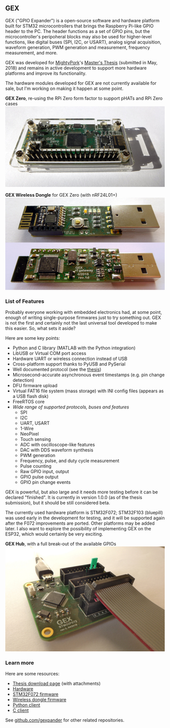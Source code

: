 ## GEX

GEX ("GPIO Expander") is a open-source software and hardware platform built for STM32 microcontrollers that brings the Raspberry Pi-like GPIO header to the PC. The header functions as a set of GPIO pins, but the microcontroller's peripoheral blocks may also be used for higher-level functions, like digital buses (SPI, I2C, or USART), analog signal acquisition, waveform generation, PWM generation and measurement, frequency measurement, and more.

GEX was developed for [MightyPork](https://www.ondrovo.com/)'s [Master's Thesis][thesis] (submitted in May, 2018) and remains in active development to support more hardware platforms and improve its functionality. 

The hardware modules developed for GEX are not currently available for sale, but I'm working on making it happen at some point.

**GEX Zero**, re-using the RPi Zero form factor to support pHATs and RPi Zero cases<br>
![photo](zero.jpg)

**GEX Wireless Dongle** for GEX Zero (with nRF24L01+)<br>
![photo](rfdongle.jpg)

### List of Features

Probably everyone working with embedded electronics had, at some point, enough of writing single-purpose firmwares just to try something out. GEX is not the first and certainly not the last universal tool developed to make this easier. So, what sets it aside? 

Here are some key points:

- Python and C library (MATLAB with the Python integration)
- LibUSB or Virtual COM port access
- Hardware UART or wireless connection instead of USB
- Cross-platform support thanks to PyUSB and PySerial
- Well documented protocol (see the [thesis][thesis])
- Microsecond-accurate asynchronous event timestamps (e.g. pin change detection)
- DFU firmware upload
- Virtual FAT16 file system (mass storage) with INI config files (appears as a USB flash disk)
- FreeRTOS core
- *Wide range of supported protocols, buses and features*
  - SPI
  - I2C
  - UART, USART
  - 1-Wire
  - NeoPixel
  - Touch sensing
  - ADC with oscilloscope-like features
  - DAC with DDS waveform synthesis
  - PWM generation
  - Frequency, pulse, and duty cycle measurement
  - Pulse counting
  - Raw GPIO input, output 
  - GPIO pulse output
  - GPIO pin change events

GEX is powerful, but also large and it needs more testing before it can be declared "finished". It is currently in version 1.0.0 (as of the thesis submission), but it should be still considered beta.

The currently used hardware platform is STM32F072; STM32F103 (bluepill) was used early in the development for testing, and it will be supported again after the F072 improvements are ported. Other platforms may be added later. I also want to explore the possibility of implementing GEX on the ESP32, which would certainly be very exciting.

**GEX Hub**, with a full break-out of the available GPIOs<br>
![photo](hub.jpg)

### Learn more

Here are some resources:

- [Thesis download page][thesis] (with attachments)
- [Hardware](https://github.com/gexpander/gex-hardware)
- [STM32F072 firmware](https://github.com/gexpander/gex-f072)
- [Wireless dongle firmware](https://github.com/gexpander/gex-nrf-dongle)
- [Python client](https://github.com/gexpander/gex-client-py)
- [C client](https://github.com/gexpander/gex-client-c)

See [github.com/gexpander](https://github.com/gexpander) for other related repositories.


[thesis]: https://www.ondrovo.com/cvut/dp/
